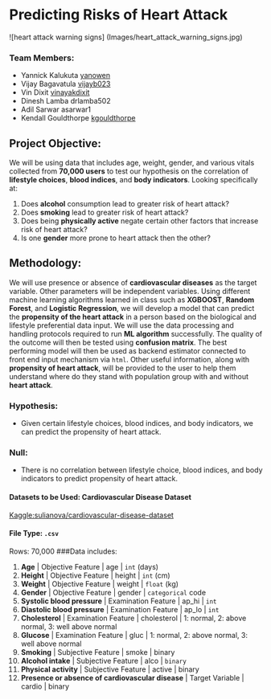 # Predicting Risks of Heart Attack 

![heart attack warning signs] (Images/heart_attack_warning_signs.jpg)

### Team Members: 
* Yannick Kalukuta	[yanowen](https://github.com/Yanrice)
* Vijay Bagavatula	[vijayb023](https://github.com/Vijayb023)
* Vin Dixit	                 [vinayakdixit](https://github.com/vinayakdixit)
* Dinesh Lamba	drlamba502
* Adil Sarwar	asarwar1
* Kendall Gouldthorpe  [kgouldthorpe](https://github.com/kgouldthorpe)

## Project Objective: 

We will be using data that includes age, weight, gender, and various vitals collected from **70,000 users** to test our hypothesis on the correlation of **lifestyle choices**, **blood indices**, and **body indicators**. 
Looking specifically at:
1. Does **alcohol** consumption lead to greater risk of heart attack?
2. Does **smoking** lead to greater risk of heart attack?
3. Does being **physically active** negate certain other factors that increase risk of heart attack?
4. Is one **gender** more prone to heart attack then the other?

## Methodology:
We will use presence or absence of **cardiovascular diseases** as the target variable. Other parameters will be independent variables. Using different machine learning algorithms learned in class such as **XGBOOST**, **Random Forest**, and **Logistic Regression**, we will develop a model that can predict the **propensity of the heart attack** in a person based on the biological and lifestyle preferential data input.
We will use the data processing and handling protocols required to run **ML algorithm** successfully. The quality of the outcome will then be tested using **confusion matrix**. The best performing model will then be used as backend estimator connected to front end input mechanism via `html`. Other useful information, along with **propensity of heart attack**, will be provided to the user to help them understand where do they stand with population group with and without **heart attack**.


### Hypothesis: 
* Given certain lifestyle choices, blood indices, and body indicators, we can predict the propensity of heart attack.
### Null:
* There is no correlation between lifestyle choice, blood indices, and body indicators to predict propensity of heart attack.
#### Datasets to be Used:  Cardiovascular Disease Dataset
[Kaggle:sulianova/cardiovascular-disease-dataset](https://www.kaggle.com/sulianova/cardiovascular-disease-dataset)
#### File Type: `.csv`
Rows: 70,000
###Data includes:
1. **Age** | Objective Feature | age | `int` (days)
2. **Height** | Objective Feature | height | `int` (cm) 
3. **Weight** | Objective Feature | weight | `float` (kg) 
4. **Gender** | Objective Feature | gender | `categorical` code 
5. **Systolic blood pressure** | Examination Feature | ap_hi | `int`
6. **Diastolic blood pressure** | Examination Feature | ap_lo | `int` 
7. **Cholesterol** | Examination Feature | cholesterol | 1: normal, 2: above normal, 3: well above normal 
8. **Glucose** | Examination Feature | gluc | 1: normal, 2: above normal, 3: well above normal 
9. **Smoking** | Subjective Feature | smoke | binary 
10. **Alcohol intake** | Subjective Feature | alco | `binary` 
11. **Physical activity** | Subjective Feature | active | binary 
12. **Presence or absence of cardiovascular disease** | Target Variable | cardio | binary 



